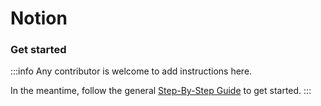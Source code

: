 # Notion

### Get started

:::info
Any contributor is welcome to add instructions here. 

In the meantime, follow the general [Step-By-Step Guide](../reference/guide.md) to get started. 
:::